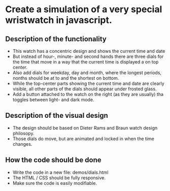 # Create a simulation of a very special wristwatch in javascript.

## Description of the functionality
- This watch has a concentric design and shows the current time and date
- But instead of hour-, minute- and second hands there are three dials for the time that move in a way that the current time is displayed a on top center.
- Also add dials for weekday, day and month, where the longest periods, nonths should be at to and the shortest on bottom.
- While the top-center parts showing the current time and date are clearly visible, all other parts of the dials should appear under frosted glass.
- Add a button attached to the watch on the right (as they are usually) tha toggles between light- and dark mode.


## Description of the visual design
- The design should be based on Dieter Rams and Braun watch design philosopy.
- Those dials do move, but are animated and locked in when the time changes.


## How the code should be done
- Write the code in a new file: demos/dials.html
- The HTML / CSS should be fully responsive.
- Make sure the code is easily modifiable.


